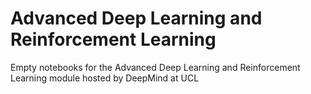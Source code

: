 # Advanced Deep Learning and Reinforcement Learning 
Empty notebooks for the Advanced Deep Learning and Reinforcement Learning module hosted by DeepMind at UCL
